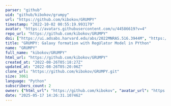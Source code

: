 ```yaml
---
parser: "github"
uid: "github/kibokov/grumpy"
url: "https://github.com/kibokov/GRUMPY"
timestamp: "2022-10-02 00:55:19.993179"
avatar: "https://avatars.githubusercontent.com/u/44586619?v=4"
repo_url: "https://github.com/kibokov/GRUMPY"
doi: ["https://ui.adsabs.harvard.edu/abs/2022MNRAS.516.3944M", "https://ui.adsabs.harvard.edu/abs/2022MNRAS.514.2667K", "https://ui.adsabs.harvard.edu/abs/2022ascl.soft09009K/abstract"]
title: "GRUMPY: Galaxy formation with RegUlator Model in PYthon"
name: "GRUMPY"
full_name: "kibokov/GRUMPY"
html_url: "https://github.com/kibokov/GRUMPY"
created_at: "2022-08-26T05:18:27Z"
updated_at: "2022-08-26T05:20:06Z"
clone_url: "https://github.com/kibokov/GRUMPY.git"
size: 3061
language: "Python"
subscribers_count: 2
owner: {"html_url": "https://github.com/kibokov", "avatar_url": "https://avatars.githubusercontent.com/u/44586619?v=4", "login": "kibokov", "type": "User"}
date: "2025-05-17 14:26:31.107462"
---
```

